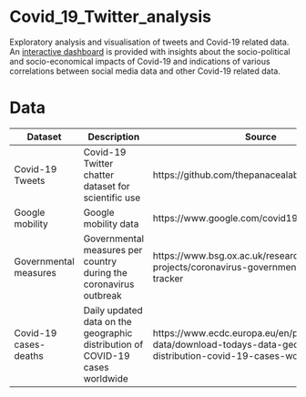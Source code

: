 # Covid_19_Twitter_analysis
Exploratory analysis and visualisation of tweets and Covid-19 related data. An [interactive dashboard](https://app.powerbi.com/view?r=eyJrIjoiMWI2YWI0YzItYzljYS00ZjA2LWE0NzctNzlhYzZmY2Q2ZWEzIiwidCI6IjBkZmQwNWIzLTdlYjEtNDAyZi1iYzM4LWJkZDU2NmQ3OGExMSIsImMiOjh9) is provided with insights about the socio-political and socio-economical impacts of Covid-19 and indications of various correlations between social media data and other Covid-19 related data.


# Data
<table>
  <thead>
    <tr>
      <th>Dataset</th>
      <th>Description</th>
      <th>Source</th>
    </tr>
  </thead>
  <tbody>
    <tr>
      <td>Covid-19 Tweets</td>
      <td>Covid-19 Twitter chatter dataset for scientific use</td>
      <td>https://github.com/thepanacealab/covid19_twitter</td>
    </tr>
    <tr>
      <td>Google mobility</td>
      <td>Google mobility data</td>
      <td>https://www.google.com/covid19/mobility/</td>
    </tr>
    <tr>
      <td>Governmental measures</td>
      <td>Governmental measures per country during the coronavirus outbreak</td>
      <td>https://www.bsg.ox.ac.uk/research/research-projects/coronavirus-government-response-tracker</td>
    </tr>
    <tr>
      <td>Covid-19 cases-deaths</td>
      <td>Daily updated data on the geographic distribution of COVID-19 cases worldwide</td>
      <td>https://www.ecdc.europa.eu/en/publications-data/download-todays-data-geographic-distribution-covid-19-cases-worldwide</td>
    </tr>
  </tbody>
</table>
